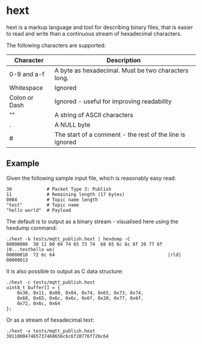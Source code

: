 hext
====

hext is a markup language and tool for describing binary files, that is easier to
read and write than a continuous stream of hexadecimal characters.


The following characters are supported:

| Character     | Description                                              |
|---------------|----------------------------------------------------------|
| 0-9 and a-f   | A byte as hexadecimal. Must be two characters long.      |
| Whitespace    | Ignored                                                  |
| Colon or Dash | Ignored - useful for improving readability               |
| ""            | A string of ASCII characters                             |
| .             | A NULL byte                                              |
| #             | The start of a comment - the rest of the line is ignored |


Example
-------

Given the following sample input file, which is reasonably easy read:

    30             # Packet Type 3: Publish
    11             # Remaining length (17 bytes)
    0004           # Topic name length
    "test"         # Topic name
    "hello world"  # Payload

The default is to output as a binary stream - visualised here using the hexdump command:

    ./hext -b tests/mqtt_publish.hext | hexdump -C
    00000000  30 11 00 04 74 65 73 74  68 65 6c 6c 6f 20 77 6f  |0...testhello wo|
    00000010  72 6c 64                                          |rld|
    00000013

It is also possible to output as C data structure:

    ./hext -c tests/mqtt_publish.hext
    uint8_t buffer[] = {
        0x30, 0x11, 0x00, 0x04, 0x74, 0x65, 0x73, 0x74, 
        0x68, 0x65, 0x6c, 0x6c, 0x6f, 0x20, 0x77, 0x6f, 
        0x72, 0x6c, 0x64
    };

Or as a stream of hexadecimal text:

    ./hext -x tests/mqtt_publish.hext
    301100047465737468656c6c6f20776f726c64

